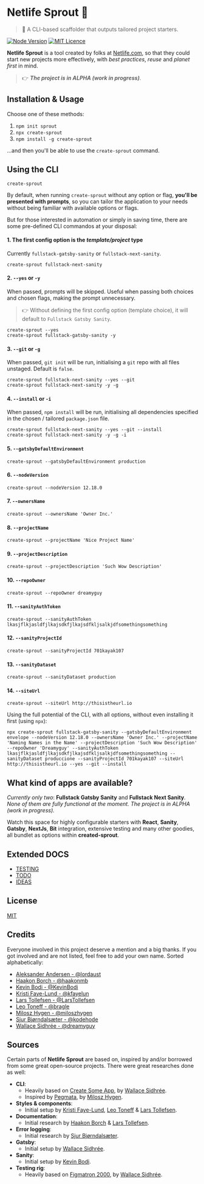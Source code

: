# Netlife Sprout 🌱

> 🌱 A CLI-based scaffolder that outputs tailored project starters.

[![Node Version](https://img.shields.io/badge/node-v12.14.0-brightgreen.svg)](https://github.com/nodejs/node/releases/tag/v12.14.0) [![MIT Licence](https://img.shields.io/badge/license-MIT-blue.svg)](https://github.com/netliferesearch/create-sprout/blob/master/LICENSE)

**Netlife Sprout** is a tool created by folks at [Netlife.com][1], so that they could start new projects more effectively, with _best practices_, _reuse_ and _planet first_ in mind.

> 👉 _**The project is in ALPHA (work in progress)**_.

## Installation & Usage

Choose one of these methods:

1. `npm init sprout`
2. `npx create-sprout`
3. `npm install -g create-sprout`

...and then you'll be able to use the `create-sprout` command.

## Using the CLI

    create-sprout

By default, when running `create-sprout` without any option or flag, **you'll be presented with prompts**, so you can tailor the application to your needs without being familiar with available options or flags.

But for those interested in automation or simply in saving time, there are some pre-defined CLI commandos at your disposal:

#### 1. The first config option is the _template/project_ type

Currently `fullstack-gatsby-sanity` or `fullstack-next-sanity`.

    create-sprout fullstack-next-sanity

#### 2. `--yes` or `-y`

When passed, prompts will be skipped. Useful when passing both choices and chosen flags, making the prompt unnecessary.

> 👉 Without defining the first config option (template choice), it will default to `Fullstack Gatsby Sanity`.

    create-sprout --yes
    create-sprout fullstack-gatsby-sanity -y

#### 3. `--git` or `-g`

When passed, `git init` will be run, initialising a `git` repo with all files unstaged. Default is `false`.

    create-sprout fullstack-next-sanity --yes --git
    create-sprout fullstack-next-sanity -y -g

#### 4. `--install` or `-i`

When passed, `npm install` will be run, initialising all dependencies specified in the chosen / tailored `package.json` file.

    create-sprout fullstack-next-sanity --yes --git --install
    create-sprout fullstack-next-sanity -y -g -i

#### 5. `--gatsbyDefaultEnvironment`

    create-sprout --gatsbyDefaultEnvironment production

#### 6. `--nodeVersion`

    create-sprout --nodeVersion 12.18.0

#### 7. `--ownersName`

    create-sprout --ownersName 'Owner Inc.'

#### 8. `--projectName`

    create-sprout --projectName 'Nice Project Name'

#### 9. `--projectDescription`

    create-sprout --projectDescription 'Such Wow Description'

#### 10. `--repoOwner`

    create-sprout --repoOwner dreamyguy

#### 11. `--sanityAuthToken`

    create-sprout --sanityAuthToken lkasjflkjasldfjlkajsdkfjlkajsdfkljsalkjdfsomethingsomething

#### 12. `--sanityProjectId`

    create-sprout --sanityProjectId 701kayak107

#### 13. `--sanityDataset`

    create-sprout --sanityDataset production

#### 14. `--siteUrl`

    create-sprout --siteUrl http://thisistheurl.io

Using the full potential of the CLI, with all options, without even installing it first (using `npx`):

    npx create-sprout fullstack-gatsby-sanity --gatsbyDefaultEnvironment envelope --nodeVersion 12.18.0 --ownersName 'Owner Inc.' --projectName 'Naming Names in the Name' --projectDescription 'Such Wow Description' --repoOwner 'Dreamyguy' --sanityAuthToken lkasjflkjasldfjlkajsdkfjlkajsdfkljsalkjdfsomethingsomething --sanityDataset produccione --sanityProjectId 701kayak107 --siteUrl http://thisistheurl.io --yes --git --install

## What kind of apps are available?

_Currently only two_: **Fullstack Gatsby Sanity** and **Fullstack Next Sanity**. _None of them are fully functional at the moment. The project is in ALPHA (work in progress)._

Watch this space for highly configurable starters with **React**, **Sanity**, **Gatsby**, **NextJs**, **Bit** integration, extensive testing and many other goodies, all bundlet as options within **created-sprout**.

## Extended DOCS

- [TESTING](docs/TESTING.md)
- [TODO](docs/TODO.md)
- [IDEAS](docs/IDEAS.md)

## License

[MIT](LICENSE)

## Credits

Everyone involved in this project deserve a mention and a big thanks. If you got involved and are not listed, feel free to add your own name. Sorted alphabetically:

- [Aleksander Andersen - @lordaust](https://github.com/lordaust)
- [Haakon Borch - @haakonmb](https://github.com/haakonmb)
- [Kevin Bodi - @KevinBodi](https://github.com/KevinBodi)
- [Kristi Faye-Lund - @kfayelun](https://github.com/kfayelun)
- [Lars Tollefsen - @LarsTollefsen](https://github.com/LarsTollefsen)
- [Leo Toneff - @bragle](https://github.com/bragle)
- [Milosz Hygen - @miloszhygen](https://github.com/miloszhygen)
- [Sjur Bjørndalsæter - @kodehode](https://github.com/kodehode)
- [Wallace Sidhrée - @dreamyguy](https://github.com/dreamyguy)

## Sources

Certain parts of **Netlife Sprout** are based on, inspired by and/or borrowed from some great open-source projects. There were great researches done as well:

- **CLI**:
  - Heavily based on [Create Some App][2], by [Wallace Sidhrée](https://github.com/dreamyguy).
  - Inspired by [Pegmata][3], by [Milosz Hygen](https://github.com/miloszhygen).
- **Styles & components**:
  - Initial setup by [Kristi Faye-Lund](https://github.com/kfayelun), [Leo Toneff](https://github.com/bragle) & [Lars Tollefsen](https://github.com/LarsTollefsen).
- **Documentation**:
  - Initial research by [Haakon Borch](https://github.com/haakonmb) & [Lars Tollefsen](https://github.com/LarsTollefsen).
- **Error logging**:
  - Initial research by [Sjur Bjørndalsæter](https://github.com/kodehode).
- **Gatsby**:
  - Initial setup by [Wallace Sidhrée](https://github.com/dreamyguy).
- **Sanity**:
  - Initial setup by [Kevin Bodi](https://github.com/KevinBodi).
- **Testing rig**:
  - Heavily based on [Figmatron 2000][4], by [Wallace Sidhrée](https://github.com/dreamyguy).

[1]: https://netlife.com
[2]: https://github.com/dreamyguy/create-some-app
[3]: https://github.com/miloszhygen/pegmata
[4]: https://github.com/dreamyguy/figmatron2000

